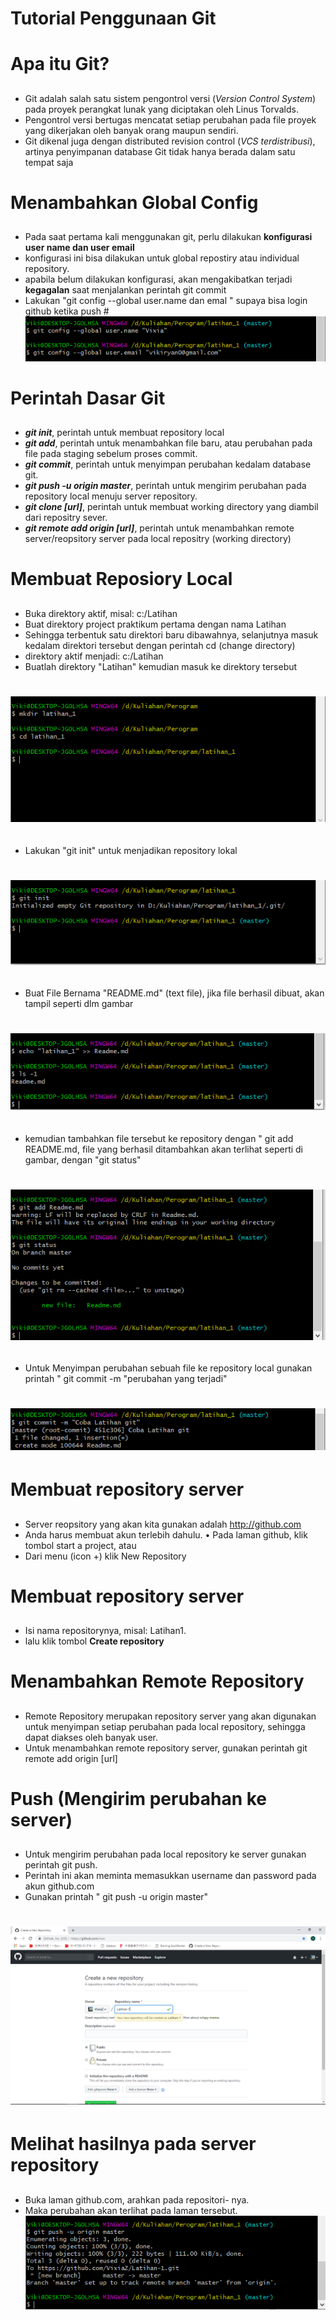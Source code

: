 # Tutorial Penggunaan Git <h1>
# Apa itu Git? <h2>
* Git adalah salah satu sistem pengontrol versi (_Version Control
System_) pada proyek perangkat lunak yang diciptakan oleh Linus
Torvalds. 
* Pengontrol versi bertugas mencatat setiap perubahan pada file
proyek yang dikerjakan oleh banyak orang maupun sendiri. 
* Git dikenal juga dengan distributed revision control (_VCS terdistribusi_),
artinya penyimpanan database Git tidak hanya berada dalam satu
tempat saja

# Menambahkan Global Config <h2>
* Pada saat pertama kali menggunakan git, perlu dilakukan **konfigurasi
user name dan user email**
* konfigurasi ini bisa dilakukan untuk global repostiry atau individual
repository. 
* apabila belum dilakukan konfigurasi, akan mengakibatkan terjadi
**kegagalan** saat menjalankan perintah git commit
* Lakukan "git config --global user.name dan emal " 
supaya bisa login github ketika push
#![Gambar 1](1.PNG) 

# Perintah Dasar Git <h2>
* _**git init**_, perintah untuk membuat repository local
* _**git add**_, perintah untuk menambahkan file baru, atau perubahan
pada file pada staging sebelum proses commit. 
* _**git commit**_, perintah untuk menyimpan perubahan kedalam database git. 
* _**git push -u origin master**_, perintah untuk mengirim perubahan pada repository 
local menuju server repository. 
* _**git clone [url]**_, perintah untuk membuat working directory yang diambil dari 
repositry sever.
* _**git remote add origin [url]**_, perintah untuk menambahkan remote 
server/reopsitory server pada local repositry (working directory)

# Membuat Reposiory Local <h2>
* Buka direktory aktif, misal: c:/Latihan
* Buat direktory project praktikum pertama dengan nama Latihan
* Sehingga terbentuk satu direktori baru dibawahnya, selanjutnya masuk kedalam direktori tersebut dengan perintah cd (change
directory)
* direktory aktif menjadi: c:/Latihan 
* Buatlah direktory "Latihan" kemudian masuk ke direktory tersebut 
# ![Gambar 2](2.PNG) <h2>
* Lakukan "git init" untuk menjadikan repository lokal 
# ![Gambar 3](3.PNG) <h2>
* Buat File Bernama "README.md" (text file), jika file berhasil dibuat, akan tampil seperti dlm gambar
# ![Gambar 4](4.PNG) <h2>
* kemudian tambahkan file tersebut ke repository dengan " git add 
README.md, file yang berhasil ditambahkan akan terlihat seperti di 
gambar, dengan "git status" 
# ![Gambar 5](5.PNG) <h2>
* Untuk  Menyimpan perubahan sebuah file ke repository local gunakan 
printah " git commit -m "perubahan yang terjadi"
# ![Gambar 6](6.PNG)
# Membuat repository server <h2>
* Server reopsitory yang akan kita gunakan adalah http://github.com
* Anda harus membuat akun terlebih dahulu. • Pada laman github, klik tombol start a project, atau
* Dari menu (icon +) klik New Repository

# Membuat repository server <h2>
* Isi nama repositorynya, misal: Latihan1.  
* lalu klik tombol **Create repository**

# Menambahkan Remote Repository <h2>
* Remote Repository merupakan repository server yang akan digunakan untuk menyimpan setiap perubahan pada local repository,
sehingga dapat diakses oleh banyak user. 
* Untuk menambahkan remote repository server, gunakan perintah
git remote add origin [url]
 
# Push (Mengirim perubahan ke server) <h2>
* Untuk mengirim perubahan pada local repository ke server gunakan perintah git push.
* Perintah ini akan meminta memasukkan username dan password pada akun github.com
* Gunakan printah " git push -u origin master" 
# ![Gambar 8](8.PNG)

# Melihat hasilnya pada server repository <h2>
* Buka laman github.com, arahkan pada repositori- nya. 
* Maka perubahan akan terlihat pada laman tersebut. 
![Gambar 9](9.PNG)
